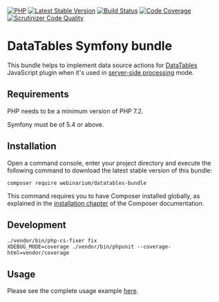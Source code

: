 [![PHP](https://img.shields.io/badge/PHP-7.2%2B-blue.svg)](https://secure.php.net/migration72)
[![Latest Stable Version](https://poser.pugx.org/webinarium/datatables-bundle/v/stable)](https://packagist.org/packages/webinarium/datatables-bundle)
[![Build Status](https://travis-ci.com/webinarium/DataTablesBundle.svg?branch=master)](https://travis-ci.com/github/webinarium/DataTablesBundle)
[![Code Coverage](https://scrutinizer-ci.com/g/webinarium/DataTablesBundle/badges/coverage.png?b=master)](https://scrutinizer-ci.com/g/webinarium/DataTablesBundle/?branch=master)
[![Scrutinizer Code Quality](https://scrutinizer-ci.com/g/webinarium/DataTablesBundle/badges/quality-score.png?b=master)](https://scrutinizer-ci.com/g/webinarium/DataTablesBundle/?branch=master)

# DataTables Symfony bundle

This bundle helps to implement data source actions for [DataTables](http://www.datatables.net/) JavaScript plugin when it's used in [server-side processing](http://www.datatables.net/manual/server-side) mode.

## Requirements

PHP needs to be a minimum version of PHP 7.2.

Symfony must be of 5.4 or above.

## Installation

Open a command console, enter your project directory and execute the following command to download the latest stable version of this bundle:

```console
composer require webinarium/datatables-bundle
```

This command requires you to have Composer installed globally, as explained in the [installation chapter](https://getcomposer.org/doc/00-intro.md) of the Composer documentation.

## Development

```console
./vendor/bin/php-cs-fixer fix
XDEBUG_MODE=coverage ./vendor/bin/phpunit --coverage-html=vendor/coverage
```

## Usage

Please see the complete usage example [here](../../wiki).
